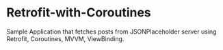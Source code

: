 # Retrofit-with-Coroutines
Sample Application that fetches posts from JSONPlaceholder server using Retrofit, Coroutines, MVVM, ViewBinding.
